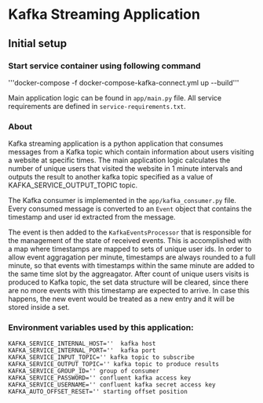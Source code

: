 # Kafka Streaming Application

## Initial setup
### Start service container using following command
'''docker-compose -f docker-compose-kafka-connect.yml up --build'''

Main application logic can be found in `app/main.py` file. 
All service requirements are defined in `service-requirements.txt`.

### About
Kafka streaming application is a python application that consumes messages from a Kafka topic which contain information about users visiting a website at specific times. The main application logic calculates the number of unique users that visited the website in 1 minute intervals and outputs the result to another kafka topic specified as a value of KAFKA_SERVICE_OUTPUT_TOPIC topic.

The Kafka consumer is implemented in the `app/kafka_consumer.py` file. Every consumed message is converted to an `Event` object that contains the timestamp and user id extracted from the message.

The event is then added to the `KafkaEventsProcessor` that is responsible for the management of the state of received events.
This is accomplished with a map where timestamps are mapped to sets of unique user ids.
In order to allow event aggragation per minute, timestamps are always rounded to a full minute, so that events with timestamps within the same minute are added to the same time slot by the aggreagator.
After count of unique users visits is produced to Kafka topic, the set data structure will be cleared, since there are no more events with this timestamp are expected to arrive. In case this happens, the new event would be treated as a new entry and it will be stored inside a set.
### Environment variables used by this application:
```
KAFKA_SERVICE_INTERNAL_HOST=''  kafka host
KAFKA_SERVICE_INTERNAL_PORT=''  kafka port
KAFKA_SERVICE_INPUT_TOPIC='' kafka topic to subscribe
KAFKA_SERVICE_OUTPUT_TOPIC='' kafka topic to produce results
KAFKA_SERVICE_GROUP_ID='' group of consumer
KAFKA_SERVICE_PASSWORD='' confluent kafka access key
KAFKA_SERVICE_USERNAME='' confluent kafka secret access key
KAFKA_AUTO_OFFSET_RESET='' starting offset position
```


